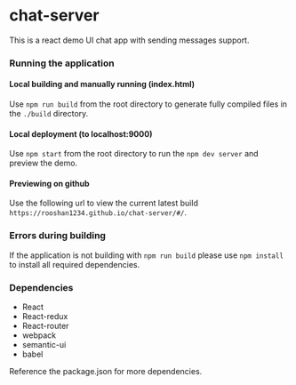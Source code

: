 # chat-server
This is a react demo UI chat app with sending messages support.

<h3> Running the application </h3>

<h4> Local building and manually running (index.html) </h4>

Use `npm run build` from the root directory to generate fully compiled files in the `./build` directory.

<h4> Local deployment (to localhost:9000) </h4>

Use `npm start` from the root directory to run the `npm dev server` and preview the demo.

<h4> Previewing on github </h4>

Use the following url to view the current latest build `https://rooshan1234.github.io/chat-server/#/`.

<h3> Errors during building </h3>

If the application is not building with `npm run build` please use `npm install` to install all required dependencies.


<h3> Dependencies </h3>

- React
- React-redux
- React-router
- webpack
- semantic-ui
- babel

Reference the package.json for more dependencies.
